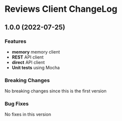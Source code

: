 # Reviews Client ChangeLog

## <a name="1.0.0"></a> 1.0.0 (2022-07-25)

### Features

* **memory** memory client 
* **REST** API client
* **direct** API client
* **Unit tests** using Mocha

### Breaking Changes
No breaking changes since this is the first version

### Bug Fixes
No fixes in this version

